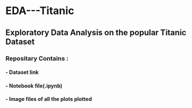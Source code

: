 # EDA---Titanic
## Exploratory Data Analysis on the popular Titanic Dataset
### Repositary Contains : 
#### - Dataset link
#### - Notebook file(.ipynb)
#### - Image files of all the plots plotted

